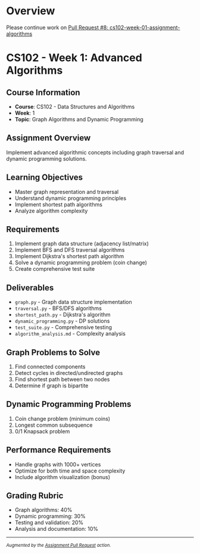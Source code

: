 # Overview

Please continue work on [Pull Request #8: cs102-week-01-assignment-algorithms](https://github.com/scalarion/assignment-pull-request-test/pull/8)

# CS102 - Week 1: Advanced Algorithms

## Course Information

- **Course**: CS102 - Data Structures and Algorithms
- **Week**: 1
- **Topic**: Graph Algorithms and Dynamic Programming

## Assignment Overview

Implement advanced algorithmic concepts including graph traversal and dynamic
programming solutions.

## Learning Objectives

- Master graph representation and traversal
- Understand dynamic programming principles
- Implement shortest path algorithms
- Analyze algorithm complexity

## Requirements

1. Implement graph data structure (adjacency list/matrix)
2. Implement BFS and DFS traversal algorithms
3. Implement Dijkstra's shortest path algorithm
4. Solve a dynamic programming problem (coin change)
5. Create comprehensive test suite

## Deliverables

- `graph.py` - Graph data structure implementation
- `traversal.py` - BFS/DFS algorithms
- `shortest_path.py` - Dijkstra's algorithm
- `dynamic_programming.py` - DP solutions
- `test_suite.py` - Comprehensive testing
- `algorithm_analysis.md` - Complexity analysis

## Graph Problems to Solve

1. Find connected components
2. Detect cycles in directed/undirected graphs
3. Find shortest path between two nodes
4. Determine if graph is bipartite

## Dynamic Programming Problems

1. Coin change problem (minimum coins)
2. Longest common subsequence
3. 0/1 Knapsack problem

## Performance Requirements

- Handle graphs with 1000+ vertices
- Optimize for both time and space complexity
- Include algorithm visualization (bonus)

## Grading Rubric

- Graph algorithms: 40%
- Dynamic programming: 30%
- Testing and validation: 20%
- Analysis and documentation: 10%

---
<sub>*Augmented by the [Assignment Pull Request](https://github.com/majikmate/assignment-pull-request) action.*</sub>
